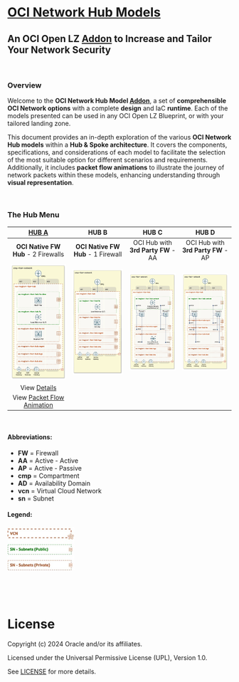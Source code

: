 
# **[OCI Network Hub Models](#)**
## **An OCI Open LZ [Addon](#) to Increase and Tailor Your Network Security**

&nbsp; 

### Overview
Welcome to the **OCI Network Hub Model [Addon](#)**, a set of **comprehensible OCI Network options** with a complete **design** and IaC **runtime**. Each of the models presented can be used in any OCI Open LZ Blueprint, or with your tailored landing zone.

This document provides an in-depth exploration of the various **OCI Network Hub models** within a **Hub & Spoke architecture**. It covers the components, specifications, and considerations of each model to facilitate the selection of the most suitable option for different scenarios and requirements. Additionally, it includes **packet flow animations** to illustrate the journey of network packets within these models, enhancing understanding through **visual representation**.


&nbsp; 

### The Hub Menu

| [**HUB A**](/addons/oci-hub-models/hub_a/readme.md) | **HUB B** | **HUB C**  | **HUB D**  | 
|:-:|:-:|:-:|:-:|
| **OCI Native FW Hub** - 2 Firewalls| **OCI Native FW Hub** - 1  Firewall |  OCI Hub with **3rd Party FW** - AA | OCI Hub with **3rd Party FW** - AP |
| [<img src="hub_a/images/hub_a_design.png" width="278" height="">](/addons/oci-hub-models/hub_a/readme.md) | <img src="hub_b/images/hub_b_design.png" width="280" height=""> | <img src="hub_c/images/hub_c_design.png" width="280" height=""> |  <img src="hub_d/images/hub_d_design.png" width="280" height=""> | 
| View [Details](/addons/oci-hub-models/hub_a/readme.md)  | | |
| View [Packet Flow Animation](/addons/oci-hub-models/hub_a/hub-a-packet_flow.md)  | | |



&nbsp; 

#### Abbreviations:
- **FW** = Firewall
- **AA** = Active - Active
- **AP** = Active - Passive
- **cmp** = Compartment
- **AD** = Availability Domain
- **vcn** = Virtual Cloud Network
- **sn** = Subnet
 
 #### Legend:
<img src="images/oci_hub_models_legend.jpg" width="150" height="value"> 



&nbsp; 



&nbsp; 

# License

Copyright (c) 2024 Oracle and/or its affiliates.

Licensed under the Universal Permissive License (UPL), Version 1.0.

See [LICENSE](LICENSE) for more details.
